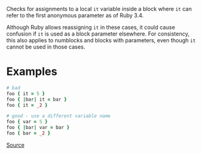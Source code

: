 
Checks for assignments to a local `it` variable inside a block
where `it` can refer to the first anonymous parameter as of Ruby 3.4.

Although Ruby allows reassigning `it` in these cases, it could
cause confusion if `it` is used as a block parameter elsewhere.
For consistency, this also applies to numblocks and blocks with
parameters, even though `it` cannot be used in those cases.

# Examples

```ruby
# bad
foo { it = 5 }
foo { |bar| it = bar }
foo { it = _2 }

# good - use a different variable name
foo { var = 5 }
foo { |bar| var = bar }
foo { bar = _2 }
```

[Source](http://www.rubydoc.info/gems/rubocop/RuboCop/Cop/Style/ItAssignment)